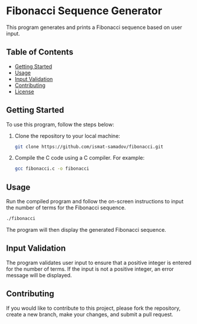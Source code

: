 # Fibonacci Sequence Generator

This program generates and prints a Fibonacci sequence based on user input.

## Table of Contents

- [Getting Started](#getting-started)
- [Usage](#usage)
- [Input Validation](#input-validation)
- [Contributing](#contributing)
- [License](#license)

## Getting Started

To use this program, follow the steps below:

1. Clone the repository to your local machine:

   ```bash
   git clone https://github.com/ismat-samadov/fibonacci.git
   ```

2. Compile the C code using a C compiler. For example:

   ```bash
   gcc fibonacci.c -o fibonacci
   ```

## Usage

Run the compiled program and follow the on-screen instructions to input the number of terms for the Fibonacci sequence.

```bash
./fibonacci
```

The program will then display the generated Fibonacci sequence.

## Input Validation

The program validates user input to ensure that a positive integer is entered for the number of terms. If the input is not a positive integer, an error message will be displayed.

## Contributing

If you would like to contribute to this project, please fork the repository, create a new branch, make your changes, and submit a pull request.

